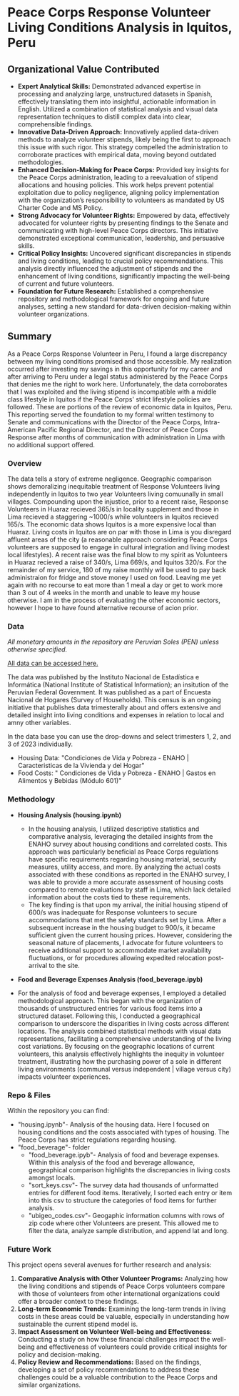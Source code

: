 # Peace Corps Response Volunteer Living Conditions Analysis in Iquitos, Peru

## Organizational Value Contributed

* **Expert Analytical Skills:**   Demonstrated advanced expertise in processing and analyzing large, unstructured datasets in Spanish, effectively translating them into insightful, actionable information in English. Utilized a combination of statistical analysis and visual data representation techniques to distill complex data into clear, comprehensible findings.
* **Innovative Data-Driven Approach:**  Innovatively applied data-driven methods to analyze volunteer stipends, likely being the first to approach this issue with such rigor. This strategy compelled the administration to corroborate practices with empirical data, moving beyond outdated methodologies.
* **Enhanced Decision-Making for Peace Corps:**  Provided key insights for the Peace Corps administration, leading to a reevaluation of stipend allocations and housing policies. This work helps prevent potential exploitation due to policy negligence, aligning policy implementation with the organization’s responsibility to volunteers as mandated by US Charter Code and MS Policy.
* **Strong Advocacy for Volunteer Rights:** Empowered by data, effectively advocated for volunteer rights by presenting findings to the Senate and communicating with high-level Peace Corps directors. This initiative demonstrated exceptional communication, leadership, and persuasive skills.
* **Critical Policy Insights:** Uncovered significant discrepancies in stipends and living conditions, leading to crucial policy recommendations. This analysis directly influenced the adjustment of stipends and the enhancement of living conditions, significantly impacting the well-being of current and future volunteers.
* **Foundation for Future Research:** Established a comprehensive repository and methodological framework for ongoing and future analyses, setting a new standard for data-driven decision-making within volunteer organizations.

## Summary
As a Peace Corps Response Volunteer in Peru, I found a large discrepancy between my living conditions promised and those accessible. My realization occurred after investing my savings in this opportunity for my career and after arriving to Peru under a legal status administered by the Peace Corps that denies me the right to work here. Unfortunately, the data corroborates that I was exploited and the living stipend is incompatible with a middle class lifestyle in Iquitos if the Peace Corps' strict lifestyle policies are followed. These are portions of the review of economic data in Iquitos, Peru. This reporting served the foundation to my formal written testimony to Senate and communications with the Director of the Peace Corps, Intra-American Pacific Regional Director, and the Director of Peace Corps Response after months of communication with administration in Lima with no additional support offered.

### Overview
The data tells a story of extreme negligence. Geographic comparison shows demoralizing inequitable treatment of Response Volunteers living independently in Iquitos to two year Volunteers living comuunally in small villages.
Compounding upon the injustice, prior to a recent raise, Response Volunteers in Huaraz recieved 365/s in locality supplement and those in Lima recieved a staggering ~1000/s while volunteers in Iquitos recieved 165/s. The economic data shows Iquitos is a more expensive local than Huaraz. Living costs in Iquitos are on par with those in Lima is you disregard affluent areas of the city (a reasonable approach considering Peace Corps volunteers are supposed to engage in cultural integration and living modest local lifestyles). A recent raise was the final blow to my spirit as Volunteers in Huaraz recieved a raise of 340/s, Lima 669/s, and Iquitos 320/s. For the remainder of my service, 180 of my raise monthly will be used to pay back administraion for fridge and stove money I used on food. Leaving me yet again with no recourse to eat more than 1 meal a day or get to work more than 3 out of 4 weeks in the month and unable to leave my house otherwise. I am in the process of evaluating the other economic sectors, however I hope to have found alternative recourse of acion prior.

### Data
_All monetary amounts in the repository are Peruvian Soles (PEN) unless otherwise specified._

[All data can be accessed here.](https://proyectos.inei.gob.pe/microdatos/Consulta_por_Encuesta.asp)

The data was published by the Instituto Nacional de Estadística e Informática (National Institute of Statistical Information); an insitution of the Peruvian Federal Government. It was published as a part of Encuesta Nacional de Hogares (Survey of Households). This census is an ongoing initiative that publishes data trimesterally about and offers extensive and detailed insight into living conditions and expenses in relation to local and amny other variables. 

In the data base you can use the drop-downs and select trimesters 1, 2, and 3 of 2023 individually. 

* Housing Data: "Condiciones de Vida y Pobreza - ENAHO | Caracteristicas de la Vivienda y del Hogar"
* Food Costs: "	Condiciones de Vida y Pobreza - ENAHO | Gastos en Alimentos y Bebidas (Módulo 601)"

### Methodology
* **Housing Analysis (housing.ipynb)**
  * In the housing analysis, I utilized descriptive statistics and comparative analysis, leveraging the detailed insights from the ENAHO survey about housing conditions and correlated costs. This approach was particularly beneficial as Peace Corps regulations have specific requirements regarding housing material, security measures, utility access, and more. By analyzing the actual costs associated with these conditions as reported in the ENAHO survey, I was able to provide a more accurate assessment of housing costs compared to remote evaluations by staff in Lima, which lack detailed information about the costs tied to these requirements.
  * The key finding is that upon my arrival, the initial housing stipend of 600/s was inadequate for Response volunteers to secure accommodations that met the safety standards set by Lima. After a subsequent increase in the housing budget to 900/s, it became sufficient given the current housing prices. However, considering the seasonal nature of placements, I advocate for future volunteers to receive additional support to accommodate market availability fluctuations, or for procedures allowing expedited relocation post-arrival to the site.

* **Food and Beverage Expenses Analysis (food_beverage.ipyb)**
* For the analysis of food and beverage expenses, I employed a detailed methodological approach. This began with the organization of thousands of unstructured entries for various food items into a structured dataset. Following this, I conducted a geographical comparison to underscore the disparities in living costs across different locations. The analysis combined statistical methods with visual data representations, facilitating a comprehensive understanding of the living cost variations. By focusing on the geographic locations of current volunteers, this analysis effectively highlights the inequity in volunteer treatment, illustrating how the purchasing power of a sole in different living environments (communal versus independent | village versus city) impacts volunteer experiences.

### Repo & Files

Within the repository you can find:
* "housing.ipynb"- Analysis of the housing data. Here I focused on housing conditions and the costs associated with types of housing. The Peace Corps has strict regulations regarding housing.
* "food_beverage"- folder
  - "food_beverage.ipyb"- Analysis of food and beverage expenses. Within this analysis of the food and beverage allowance, geographical comparison highlights the discrepancies in living costs amongst locals.
  - "sort_keys.csv"- The survey data had thousands of unformatted entries for different food items. Iteratively, I sorted each entry or item into this csv to structure the categories of food items for further analysis.
  - "ubigeo_codes.csv"- Geogaphic information columns with rows of zip code where other Volunteers are present. This allowed me to filter the data, analyze sample distribution, and append lat and long.
 
### Future Work

This project opens several avenues for further research and analysis:

1. **Comparative Analysis with Other Volunteer Programs:** Analyzing how the living conditions and stipends of Peace Corps volunteers compare with those of volunteers from other international organizations could offer a broader context to these findings.
2. **Long-term Economic Trends:** Examining the long-term trends in living costs in these areas could be valuable, especially in understanding how sustainable the current stipend model is.
3. **Impact Assessment on Volunteer Well-being and Effectiveness:** Conducting a study on how these financial challenges impact the well-being and effectiveness of volunteers could provide critical insights for policy and decision-making.
4. **Policy Review and Recommendations:** Based on the findings, developing a set of policy recommendations to address these challenges could be a valuable contribution to the Peace Corps and similar organizations.
